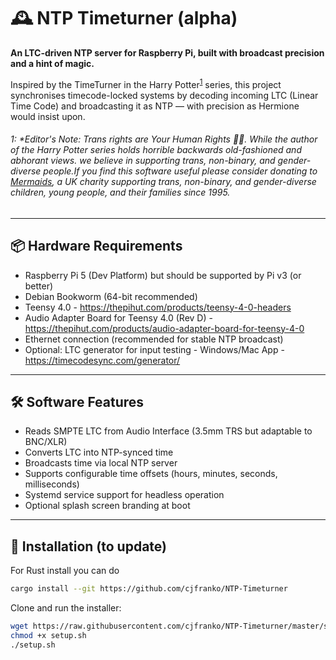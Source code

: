 ﻿# 🕰️ NTP Timeturner (alpha)

**An LTC-driven NTP server for Raspberry Pi, built with broadcast precision and a hint of magic.**

Inspired by the TimeTurner in the Harry Potter<sup>[1](#myfootnote1)</sup> series, this project synchronises timecode-locked systems by decoding incoming LTC (Linear Time Code) and broadcasting it as NTP — with precision as Hermione would insist upon. 


###### <a name="myfootnote1">1</a>: *Editor's Note: Trans rights are Your Human Rights 🏳️‍⚧️. While the author of the Harry Potter series holds horrible backwards old-fashioned and abhorant views. we believe in supporting trans, non-binary, and gender-diverse people.If you find this software useful please consider donating to [Mermaids](https://mermaidsuk.org.uk/), a UK charity supporting trans, non-binary, and gender-diverse children, young people, and their families since 1995.
---

## 📦 Hardware Requirements

- Raspberry Pi 5 (Dev Platform) but should be supported by Pi v3 (or better)
- Debian Bookworm (64-bit recommended)
- Teensy 4.0 - https://thepihut.com/products/teensy-4-0-headers
- Audio Adapter Board for Teensy 4.0 (Rev D) - https://thepihut.com/products/audio-adapter-board-for-teensy-4-0
- Ethernet connection (recommended for stable NTP broadcast)
- Optional: LTC generator for input testing - Windows/Mac App - https://timecodesync.com/generator/

---

## 🛠️ Software Features

- Reads SMPTE LTC from Audio Interface (3.5mm TRS but adaptable to BNC/XLR)
- Converts LTC into NTP-synced time
- Broadcasts time via local NTP server
- Supports configurable time offsets (hours, minutes, seconds, milliseconds)
- Systemd service support for headless operation
- Optional splash screen branding at boot

---

## 🚀 Installation (to update)


For Rust install you can do 
```bash
cargo install --git https://github.com/cjfranko/NTP-Timeturner
```
Clone and run the installer:

```bash
wget https://raw.githubusercontent.com/cjfranko/NTP-Timeturner/master/setup.sh
chmod +x setup.sh
./setup.sh
